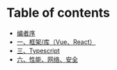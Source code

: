 # Table of contents

* [编者序](README.md)
* [一、框架/库（Vue、React）](yi-kuang-jia-ku-vuereact.md)
* [三、Typescript](san-typescript.md)
* [六、性能、网络、安全](liu-xing-neng-wang-luo-an-quan.md)
